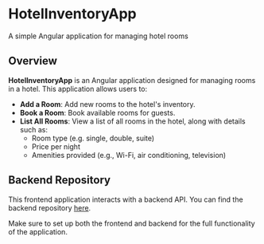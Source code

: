 # HotelInventoryApp
A simple Angular application for managing hotel rooms

## Overview
**HotelInventoryApp** is an Angular application designed for managing rooms in a hotel. This application allows users to:
- **Add a Room**: Add new rooms to the hotel's inventory.
- **Book a Room**: Book available rooms for guests.
- **List All Rooms**: View a list of all rooms in the hotel, along with details such as:
  - Room type (e.g. single, double, suite)
  - Price per night
  - Amenities provided (e.g., Wi-Fi, air conditioning, television)

## Backend Repository
This frontend application interacts with a backend API. You can find the backend repository [here](https://github.com/Kagimbz/HotelInventoryAppBackend.git).

Make sure to set up both the frontend and backend for the full functionality of the application.
